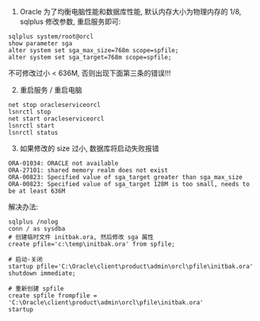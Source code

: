 1. Oracle 为了均衡电脑性能和数据库性能, 默认内存大小为物理内存的 1/8, sqlplus 修改参数, 重启服务即可:
```shell
sqlplus system/root@orcl
show parameter sga
alter system set sga_max_size=768m scope=spfile;
alter system set sga_target=768m scope=spfile;
```
不可修改过小 < 636M, 否则出现下面第三条的错误!!!

2. 重启服务 / 重启电脑
```shell
net stop oracleserviceorcl
lsnrctl stop
net start oracleserviceorcl
lsnrctl start
lsnrctl status
```

3. 如果修改的 size 过小, 数据库将启动失败报错
```text
ORA-01034: ORACLE not available
ORA-27101: shared memory realm does not exist
ORA-00823: Specified value of sga_target greater than sga_max_size
ORA-00823: Specified value of sga_target 128M is too small, needs to be at least 636M
```

解决办法: 
```shell
sqlplus /nolog
conn / as sysdba
# 创建临时文件 initbak.ora, 然后修改 sga 属性
create pfile='c:\temp\initbak.ora' from spfile;

# 启动-关闭
startup pfile='C:\Oracle\client\product\admin\orcl\pfile\initbak.ora'
shutdown immediate;

# 重新创建 spfile
create spfile frompfile = 'C:\Oracle\client\product\admin\orcl\pfile\initbak.ora'
startup
```
